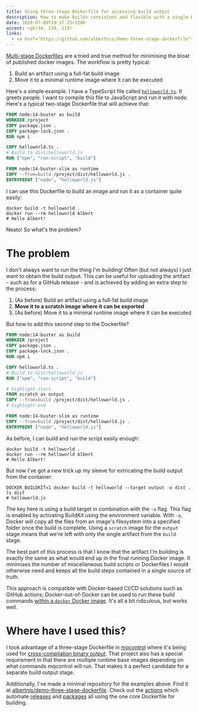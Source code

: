 ```yaml
---
title: Using three-stage Dockerfile for accessing build output
description: How to make builds consistent and flexible with a single Dockerfile
date: 2020-07-09T19:17:25+1200
accent: rgb(34, 139, 119)
links:
  - <a href="https://github.com/albertnis/demo-three-stage-dockerfile">GitHub</a>
---
```


[Multi-stage Dockerfiles][multi-stage-dockerfile] are a tried and true method for minimising the bloat of published docker images. The workflow is pretty typical:

1. Build an artifact using a full-fat build image
1. Move it to a minimal runtime image where it can be executed

Here's a simple example. I have a TypeScript file called [`helloworld.ts`](https://github.com/albertnis/demo-three-stage-dockerfile/blob/master/helloworld.ts). It greets people. I want to compile this file to JavaScript and run it with node. Here's a typical two-stage Dockerfile that will achieve that:

```dockerfile
FROM node:14-buster as build
WORKDIR /project
COPY package.json .
COPY package-lock.json .
RUN npm i

COPY helloworld.ts .
# Build to dist/helloworld.js
RUN ["npm", "run-script", "build"]

FROM node:14-buster-slim as runtime
COPY --from=build /project/dist/helloworld.js .
ENTRYPOINT ["node", "helloworld.js"]
```

I can use this Dockerfile to build an image and run it as a container quite easily:

```shell
docker build -t helloworld .
docker run --rm helloworld Albert
# Hello Albert!
```

Neato! So what's the problem?

# The problem

I don't always want to run the thing I'm building! Often (but not always) I just want to obtain the build output. This can be useful for uploading the artifact - such as for a GitHub release - and is achieved by adding an extra step to the process:

1. (As before) Build an artifact using a full-fat build image
1. **Move it to a scratch image where it can be exported**
1. (As before) Move it to a minimal runtime image where it can be executed

But how to add this second step to the Dockerfile?

```dockerfile
FROM node:14-buster as build
WORKDIR /project
COPY package.json .
COPY package-lock.json .
RUN npm i

COPY helloworld.ts .
# Build to dist/helloworld.js
RUN ["npm", "run-script", "build"]

# highlight-start
FROM scratch as output
COPY --from=build /project/dist/helloworld.js .
# highlight-end

FROM node:14-buster-slim as runtime
COPY --from=build /project/dist/helloworld.js .
ENTRYPOINT ["node", "helloworld.js"]
```

As before, I can build and run the script easily enough:

```shell
docker build -t helloworld .
docker run --rm helloworld Albert
# Hello Albert!
```

But now I've got a new trick up my sleeve for extricating the build output from the container:

```shell
DOCKER_BUILDKIT=1 docker build -t helloworld --target output -o dist .
ls dist
# helloworld.js
```

The key here is using a build target in combination with the `-o` flag. This flag is enabled by activating BuildKit using the environment variable. With `-o`, Docker will copy all the files from an image's filesystem into a specified folder once the build is complete. Using a `scratch` image for the `output` stage means that we're left with only the single artifact from the `build` stage.

The best part of this process is that I know that the artifact I'm building is exactly the same as what would end up in the final running Docker image. It minimises the number of miscellaneous build scripts or Dockerfiles I would otherwise need and keeps all the build steps contained in a single source of truth.

This approach is compatible with Docker-based CI/CD solutions such as GitHub actions; Docker-out-of-Docker can be used to run these build commands [within a `docker` Docker image](https://github.com/albertnis/demo-three-stage-dockerfile/blob/master/.github/actions/docker-build/Dockerfile). It's all a bit ridiculous, but works well.

# Where have I used this?

I took advantage of a three-stage Dockerfile in [mqcontrol][] where it's being used for [cross-compilation binary output](https://github.com/albertnis/mqcontrol/releases). That project also has a special requirement in that there are multiple runtime base images depending on what commands mqcontrol will run. That makes it a perfect candidate for a separate build output stage.

Additionally, I've made a minimal repository for the examples above. Find it at [albertnis/demo-three-stage-dockerfile][]. Check out the [actions][] which automate [releases][] and [packages][] all using the one core Dockerfile for building.

[mqcontrol]: https://github.com/albertnis/mqcontrol
[albertnis/demo-three-stage-dockerfile]: https://github.com/albertnis/demo-three-stage-dockerfile
[actions]: https://github.com/albertnis/demo-three-stage-dockerfile/actions
[releases]: https://github.com/albertnis/demo-three-stage-dockerfile/releases
[packages]: https://github.com/albertnis/demo-three-stage-dockerfile/packages
[multi-stage-dockerfile]: https://docs.docker.com/develop/develop-images/multistage-build/
